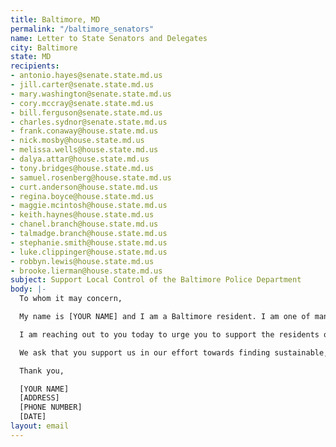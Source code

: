 ```yaml
---
title: Baltimore, MD
permalink: "/baltimore_senators"
name: Letter to State Senators and Delegates
city: Baltimore
state: MD
recipients:
- antonio.hayes@senate.state.md.us
- jill.carter@senate.state.md.us
- mary.washington@senate.state.md.us
- cory.mccray@senate.state.md.us
- bill.ferguson@senate.state.md.us
- charles.sydnor@senate.state.md.us
- frank.conaway@house.state.md.us
- nick.mosby@house.state.md.us
- melissa.wells@house.state.md.us
- dalya.attar@house.state.md.us
- tony.bridges@house.state.md.us
- samuel.rosenberg@house.state.md.us
- curt.anderson@house.state.md.us
- regina.boyce@house.state.md.us
- maggie.mcintosh@house.state.md.us
- keith.haynes@house.state.md.us
- chanel.branch@house.state.md.us
- talmadge.branch@house.state.md.us
- stephanie.smith@house.state.md.us
- luke.clippinger@house.state.md.us
- robbyn.lewis@house.state.md.us
- brooke.lierman@house.state.md.us
subject: Support Local Control of the Baltimore Police Department
body: |-
  To whom it may concern,

  My name is [YOUR NAME] and I am a Baltimore resident. I am one of many Baltimore City residents urging our City Council members and Mayor Jack Young to ethically reallocate the Baltimore City Expense Budget. We are asking our elected officials to divest from the BPD, and invest in social services and education programs, effective at the beginning of FY 2021. We have seen clearly from experience, and from all current research, that armed police do not promote community safety and wellbeing, and in many instances perpetuate violence. Several City Council members have already made clear that they stand with the residents of Baltimore City on this and plan to vote in favor of these types of changes in next week's budget hearings. They have also made us aware of the fact that the Baltimore Police Department is not locally controlled by the City Council as it is a state agency. Because of this, Baltimore City Government only has so much ability to implement change.

  I am reaching out to you today to urge you to support the residents of Baltimore City in our efforts. We have had enough of the violent approach to "controlling" poverty and are ready to completely re-imagine what community safety looks like. Investment in programs such as the Affordable Housing Trust Fund, Baltimore Children and Youth Fund, Safe Streets Baltimore, the Office of Employment and Development, or the Department of Health shows our commitment to communities and the vision that all Baltimore residents deserve to thrive. It's time to defund the BPD’s harmful expansion into homeless services, schools, youth services, mental health, and other social services where police don’t belong. It’s time to increase investments in human services, the social safety net, and racial and economic justice.

  We ask that you support us in our effort towards finding sustainable, long-term change by giving control of BPD to Baltimore's local government and in any other ways you can. It is time for change--we know we can build a better future based on restorative justice and healing.

  Thank you,

  [YOUR NAME]
  [ADDRESS]
  [PHONE NUMBER]
  [DATE]
layout: email
---
```


